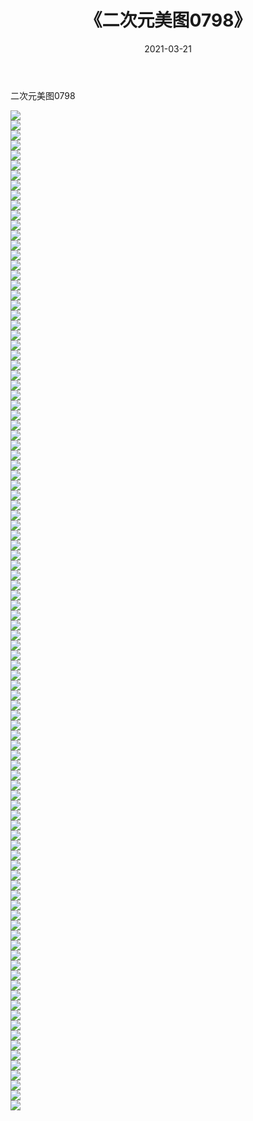﻿---
layout: post
title:  《二次元美图0798》
date:   2021-03-21
img: http://imgx.orgx.ga/二次元/2021/二次元美图0798/000.jpg
categories: [美女, 清纯, 唯美]
---

二次元美图0798

 ![](http://imgx.orgx.ga/二次元/2021/二次元美图0798/001.png) <br>![](http://imgx.orgx.ga/二次元/2021/二次元美图0798/002.png) <br>![](http://imgx.orgx.ga/二次元/2021/二次元美图0798/003.png) <br>![](http://imgx.orgx.ga/二次元/2021/二次元美图0798/004.png) <br>![](http://imgx.orgx.ga/二次元/2021/二次元美图0798/005.png) <br>![](http://imgx.orgx.ga/二次元/2021/二次元美图0798/006.png) <br>![](http://imgx.orgx.ga/二次元/2021/二次元美图0798/007.png) <br>![](http://imgx.orgx.ga/二次元/2021/二次元美图0798/008.png) <br>![](http://imgx.orgx.ga/二次元/2021/二次元美图0798/009.png) <br>![](http://imgx.orgx.ga/二次元/2021/二次元美图0798/010.png) <br>![](http://imgx.orgx.ga/二次元/2021/二次元美图0798/011.png) <br>![](http://imgx.orgx.ga/二次元/2021/二次元美图0798/012.png) <br>![](http://imgx.orgx.ga/二次元/2021/二次元美图0798/013.png) <br>![](http://imgx.orgx.ga/二次元/2021/二次元美图0798/014.png) <br>![](http://imgx.orgx.ga/二次元/2021/二次元美图0798/015.png) <br>![](http://imgx.orgx.ga/二次元/2021/二次元美图0798/016.png) <br>![](http://imgx.orgx.ga/二次元/2021/二次元美图0798/017.png) <br>![](http://imgx.orgx.ga/二次元/2021/二次元美图0798/018.png) <br>![](http://imgx.orgx.ga/二次元/2021/二次元美图0798/019.png) <br>![](http://imgx.orgx.ga/二次元/2021/二次元美图0798/020.png) <br>![](http://imgx.orgx.ga/二次元/2021/二次元美图0798/021.png) <br>![](http://imgx.orgx.ga/二次元/2021/二次元美图0798/022.png) <br>![](http://imgx.orgx.ga/二次元/2021/二次元美图0798/023.png) <br>![](http://imgx.orgx.ga/二次元/2021/二次元美图0798/024.png) <br>![](http://imgx.orgx.ga/二次元/2021/二次元美图0798/025.png) <br>![](http://imgx.orgx.ga/二次元/2021/二次元美图0798/026.png) <br>![](http://imgx.orgx.ga/二次元/2021/二次元美图0798/027.png) <br>![](http://imgx.orgx.ga/二次元/2021/二次元美图0798/028.png) <br>![](http://imgx.orgx.ga/二次元/2021/二次元美图0798/029.png) <br>![](http://imgx.orgx.ga/二次元/2021/二次元美图0798/030.png) <br>![](http://imgx.orgx.ga/二次元/2021/二次元美图0798/031.png) <br>![](http://imgx.orgx.ga/二次元/2021/二次元美图0798/032.png) <br>![](http://imgx.orgx.ga/二次元/2021/二次元美图0798/033.png) <br>![](http://imgx.orgx.ga/二次元/2021/二次元美图0798/034.png) <br>![](http://imgx.orgx.ga/二次元/2021/二次元美图0798/035.png) <br>![](http://imgx.orgx.ga/二次元/2021/二次元美图0798/036.png) <br>![](http://imgx.orgx.ga/二次元/2021/二次元美图0798/037.png) <br>![](http://imgx.orgx.ga/二次元/2021/二次元美图0798/038.png) <br>![](http://imgx.orgx.ga/二次元/2021/二次元美图0798/039.png) <br>![](http://imgx.orgx.ga/二次元/2021/二次元美图0798/040.png) <br>![](http://imgx.orgx.ga/二次元/2021/二次元美图0798/041.png) <br>![](http://imgx.orgx.ga/二次元/2021/二次元美图0798/042.png) <br>![](http://imgx.orgx.ga/二次元/2021/二次元美图0798/043.png) <br>![](http://imgx.orgx.ga/二次元/2021/二次元美图0798/044.png) <br>![](http://imgx.orgx.ga/二次元/2021/二次元美图0798/045.png) <br>![](http://imgx.orgx.ga/二次元/2021/二次元美图0798/046.png) <br>![](http://imgx.orgx.ga/二次元/2021/二次元美图0798/047.png) <br>![](http://imgx.orgx.ga/二次元/2021/二次元美图0798/048.png) <br>![](http://imgx.orgx.ga/二次元/2021/二次元美图0798/049.png) <br>![](http://imgx.orgx.ga/二次元/2021/二次元美图0798/050.png) <br>![](http://imgx.orgx.ga/二次元/2021/二次元美图0798/051.png) <br>![](http://imgx.orgx.ga/二次元/2021/二次元美图0798/052.png) <br>![](http://imgx.orgx.ga/二次元/2021/二次元美图0798/053.png) <br>![](http://imgx.orgx.ga/二次元/2021/二次元美图0798/054.png) <br>![](http://imgx.orgx.ga/二次元/2021/二次元美图0798/055.png) <br>![](http://imgx.orgx.ga/二次元/2021/二次元美图0798/056.png) <br>![](http://imgx.orgx.ga/二次元/2021/二次元美图0798/057.png) <br>![](http://imgx.orgx.ga/二次元/2021/二次元美图0798/058.png) <br>![](http://imgx.orgx.ga/二次元/2021/二次元美图0798/059.png) <br>![](http://imgx.orgx.ga/二次元/2021/二次元美图0798/060.png) <br>![](http://imgx.orgx.ga/二次元/2021/二次元美图0798/061.png) <br>![](http://imgx.orgx.ga/二次元/2021/二次元美图0798/062.png) <br>![](http://imgx.orgx.ga/二次元/2021/二次元美图0798/063.png) <br>![](http://imgx.orgx.ga/二次元/2021/二次元美图0798/064.png) <br>![](http://imgx.orgx.ga/二次元/2021/二次元美图0798/065.png) <br>![](http://imgx.orgx.ga/二次元/2021/二次元美图0798/066.png) <br>![](http://imgx.orgx.ga/二次元/2021/二次元美图0798/067.png) <br>![](http://imgx.orgx.ga/二次元/2021/二次元美图0798/068.png) <br>![](http://imgx.orgx.ga/二次元/2021/二次元美图0798/069.png) <br>![](http://imgx.orgx.ga/二次元/2021/二次元美图0798/070.png) <br>![](http://imgx.orgx.ga/二次元/2021/二次元美图0798/071.png) <br>![](http://imgx.orgx.ga/二次元/2021/二次元美图0798/072.png) <br>![](http://imgx.orgx.ga/二次元/2021/二次元美图0798/073.png) <br>![](http://imgx.orgx.ga/二次元/2021/二次元美图0798/074.png) <br>![](http://imgx.orgx.ga/二次元/2021/二次元美图0798/075.png) <br>![](http://imgx.orgx.ga/二次元/2021/二次元美图0798/076.png) <br>![](http://imgx.orgx.ga/二次元/2021/二次元美图0798/077.png) <br>![](http://imgx.orgx.ga/二次元/2021/二次元美图0798/078.png) <br>![](http://imgx.orgx.ga/二次元/2021/二次元美图0798/079.png) <br>![](http://imgx.orgx.ga/二次元/2021/二次元美图0798/080.png) <br>![](http://imgx.orgx.ga/二次元/2021/二次元美图0798/081.png) <br>![](http://imgx.orgx.ga/二次元/2021/二次元美图0798/082.png) <br>![](http://imgx.orgx.ga/二次元/2021/二次元美图0798/083.png) <br>![](http://imgx.orgx.ga/二次元/2021/二次元美图0798/084.png) <br>![](http://imgx.orgx.ga/二次元/2021/二次元美图0798/085.png) <br>![](http://imgx.orgx.ga/二次元/2021/二次元美图0798/086.png) <br>![](http://imgx.orgx.ga/二次元/2021/二次元美图0798/087.png) <br>![](http://imgx.orgx.ga/二次元/2021/二次元美图0798/088.png) <br>![](http://imgx.orgx.ga/二次元/2021/二次元美图0798/089.png) <br>![](http://imgx.orgx.ga/二次元/2021/二次元美图0798/090.png) <br>![](http://imgx.orgx.ga/二次元/2021/二次元美图0798/091.png) <br>![](http://imgx.orgx.ga/二次元/2021/二次元美图0798/092.png) <br>![](http://imgx.orgx.ga/二次元/2021/二次元美图0798/093.png) <br>![](http://imgx.orgx.ga/二次元/2021/二次元美图0798/094.png) <br>![](http://imgx.orgx.ga/二次元/2021/二次元美图0798/095.png) <br>![](http://imgx.orgx.ga/二次元/2021/二次元美图0798/096.png) <br>![](http://imgx.orgx.ga/二次元/2021/二次元美图0798/097.png) <br>![](http://imgx.orgx.ga/二次元/2021/二次元美图0798/098.png) <br>![](http://imgx.orgx.ga/二次元/2021/二次元美图0798/099.png) <br>![](http://imgx.orgx.ga/二次元/2021/二次元美图0798/100.png) <br>